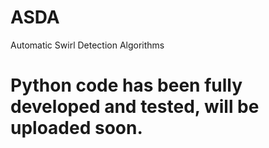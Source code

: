 # ASDA
Automatic Swirl Detection Algorithms

# Python code has been fully developed and tested, will be uploaded soon.

